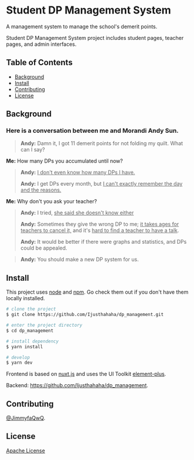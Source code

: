 # Student DP Management System

A management system to manage the school's demerit points.

Student DP Management System project includes student pages, teacher pages, and admin interfaces.

## Table of Contents

- [Background](#background)
- [Install](#install)
- [Contributing](#contributing)
- [License](#license)

## Background
### Here is a conversation between me and Morandi Andy Sun.

> **Andy:** Damn it, I got 11 demerit points for not folding my quilt. What can I say?

**Me:** How many DPs you accumulated until now?

> **Andy:** <u>I don't even know how many DPs I have.</u>
> 
> **Andy:** I get DPs every month, but <u>I can't exactly remember the day and the reasons.</u>

**Me:** Why don't you ask your teacher?

> **Andy:** I tried, <u>she said she doesn't know either</u>
> 
> **Andy:** Sometimes they give the wrong DP to me; <u>it takes ages for teachers to cancel it,</u> and it's <u>hard to find a teacher to have a talk</u>.
> 
> **Andy:** It would be better if there were graphs and statistics, and DPs could be appealed.

> **Andy:** You should make a new DP system for us.

## Install
This project uses [node](http://nodejs.org) and [npm](https://npmjs.com). Go check them out if you don't have them locally installed.
```sh
# clone the project
$ git clone https://github.com/Ijusthahaha/dp_management.git

# enter the project directory
$ cd dp_management

# install dependency
$ yarn install

# develop
$ yarn dev
```

Frontend is based on [nuxt.js](https://nuxt.com) and uses the UI Toolkit [element-plus](https://github.com/vuejs/vue).

Backend: https://github.com/Ijusthahaha/dp_management.

## Contributing
[@JimmyfaQwQ](https://github.com/JimmyfaQwQ).

## License

[Apache License](LICENSE)